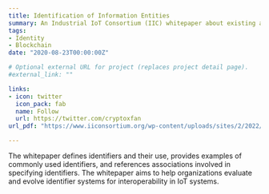 ```yaml
---
title: Identification of Information Entities
summary: An Industrial IoT Consortium (IIC) whitepaper about existing and emerging identification schemes used in IIoT 
tags:
- Identity
- Blockchain 
date: "2020-08-23T00:00:00Z"

# Optional external URL for project (replaces project detail page).
#external_link: ""

links:
- icon: twitter
  icon_pack: fab
  name: Follow
  url: https://twitter.com/cryptoxfan
url_pdf: "https://www.iiconsortium.org/wp-content/uploads/sites/2/2022/08/Identification-of-Information-Entities-2022-08-23.pdf"

---
```

The whitepaper defines identifiers and their use, provides examples of commonly used identifiers, and references associations involved in specifying identifiers. The whitepaper aims to help organizations evaluate and evolve identifier systems for interoperability in IoT systems. 